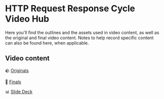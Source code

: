 <h1>
  <span class="headline">HTTP Request Response Cycle</span>
  <span class="subhead">Video Hub</span>
</h1>

Here you'll find the outlines and the assets used in video content, as well as the original and final video content. Notes to help record specific content can also be found here, when applicable.

## Video content

🪨 [Originals](https://drive.google.com/drive/folders/19GLjdNGmtBWbcAG_Kv1J20Iw7I7YmQTO)

💎 [Finals](https://generalassembly.wistia.com/folders/8nsa0pby34)

📊 [Slide Deck](https://docs.google.com/presentation/d/1DqNWwUtUuOVq6XsU4mBtdY-EDbeowoZAZysKKe-str4/edit)
